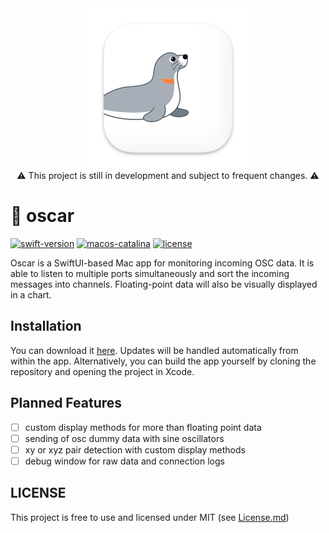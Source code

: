 <div align="center">
  <img src="./resources/Assets.xcassets/AppIcon.appiconset/icon_512x512.png" width="256" height="256" />
</div>

<div align="center">
⚠️ This project is still in development and subject to frequent changes. ⚠️
</div>

# 🦭 oscar

[![swift-version](https://img.shields.io/badge/swift-5.10-brightgreen.svg)](https://github.com/apple/swift)
[![macos-catalina](https://img.shields.io/badge/macOS-14.0-brightgreen.svg)](https://www.apple.com/macos/catalina-preview)
[![license](https://img.shields.io/badge/license-MIT-yellow.svg)](https://en.wikipedia.org/wiki/MIT_License)

Oscar is a SwiftUI-based Mac app for monitoring incoming OSC data. It is able to listen to multiple ports simultaneously
and sort the incoming messages into channels. Floating-point data will also be visually displayed in a chart.

## Installation

You can download it [here](https://klinke-studio-public.s3.eu-west-1.amazonaws.com/apps/oscar/oscar-1.0.dmg). Updates
will be handled automatically from within the app.
Alternatively, you can build the app yourself by cloning the repository and opening the project in Xcode.

## Planned Features

- [ ] custom display methods for more than floating point data
- [ ] sending of osc dummy data with sine oscillators
- [ ] xy or xyz pair detection with custom display methods
- [ ] debug window for raw data and connection logs

## LICENSE

This project is free to use and licensed under MIT (see [License.md](LICENSE.md))
